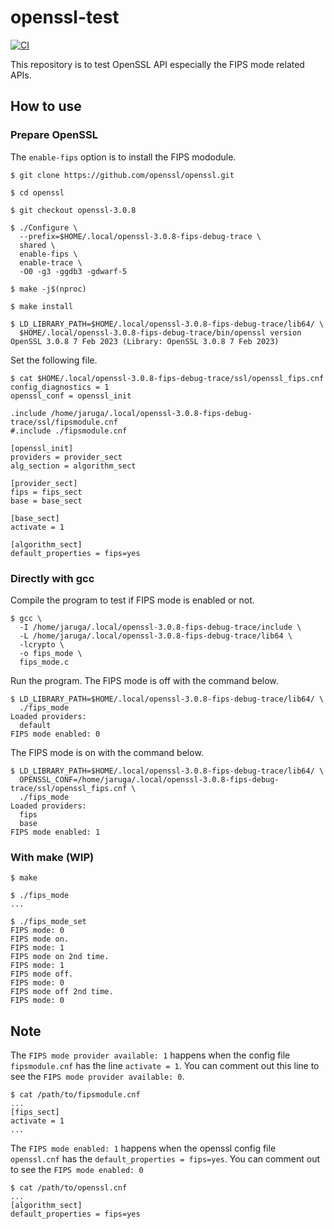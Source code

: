 # openssl-test

[![CI](https://github.com/junaruga/openssl-test/actions/workflows/test.yml/badge.svg)](https://github.com/junaruga/openssl-test/actions/workflows/test.yml)

This repository is to test OpenSSL API especially the FIPS mode related APIs.

## How to use

### Prepare OpenSSL

The `enable-fips` option is to install the FIPS mododule.

```
$ git clone https://github.com/openssl/openssl.git

$ cd openssl

$ git checkout openssl-3.0.8

$ ./Configure \
  --prefix=$HOME/.local/openssl-3.0.8-fips-debug-trace \
  shared \
  enable-fips \
  enable-trace \
  -O0 -g3 -ggdb3 -gdwarf-5

$ make -j$(nproc)

$ make install

$ LD_LIBRARY_PATH=$HOME/.local/openssl-3.0.8-fips-debug-trace/lib64/ \
  $HOME/.local/openssl-3.0.8-fips-debug-trace/bin/openssl version
OpenSSL 3.0.8 7 Feb 2023 (Library: OpenSSL 3.0.8 7 Feb 2023)
```

Set the following file.

```
$ cat $HOME/.local/openssl-3.0.8-fips-debug-trace/ssl/openssl_fips.cnf
config_diagnostics = 1
openssl_conf = openssl_init

.include /home/jaruga/.local/openssl-3.0.8-fips-debug-trace/ssl/fipsmodule.cnf
#.include ./fipsmodule.cnf

[openssl_init]
providers = provider_sect
alg_section = algorithm_sect

[provider_sect]
fips = fips_sect
base = base_sect

[base_sect]
activate = 1

[algorithm_sect]
default_properties = fips=yes
```

### Directly with gcc

Compile the program to test if FIPS mode is enabled or not.

```
$ gcc \
  -I /home/jaruga/.local/openssl-3.0.8-fips-debug-trace/include \
  -L /home/jaruga/.local/openssl-3.0.8-fips-debug-trace/lib64 \
  -lcrypto \
  -o fips_mode \
  fips_mode.c
```

Run the program. The FIPS mode is off with the command below.

```
$ LD_LIBRARY_PATH=$HOME/.local/openssl-3.0.8-fips-debug-trace/lib64/ \
  ./fips_mode
Loaded providers:
  default
FIPS mode enabled: 0
```

The FIPS mode is on with the command below.

```
$ LD_LIBRARY_PATH=$HOME/.local/openssl-3.0.8-fips-debug-trace/lib64/ \
  OPENSSL_CONF=/home/jaruga/.local/openssl-3.0.8-fips-debug-trace/ssl/openssl_fips.cnf \
  ./fips_mode
Loaded providers:
  fips
  base
FIPS mode enabled: 1
```

### With make (WIP)

```
$ make

$ ./fips_mode
...

$ ./fips_mode_set
FIPS mode: 0
FIPS mode on.
FIPS mode: 1
FIPS mode on 2nd time.
FIPS mode: 1
FIPS mode off.
FIPS mode: 0
FIPS mode off 2nd time.
FIPS mode: 0
```

## Note

The `FIPS mode provider available: 1` happens when the config file `fipsmodule.cnf` has the line `activate = 1`. You can comment out this line to see the `FIPS mode provider available: 0`.

```
$ cat /path/to/fipsmodule.cnf
...
[fips_sect]
activate = 1
...
```

The `FIPS mode enabled: 1` happens when the openssl config file `openssl.cnf` has the `default_properties = fips=yes`. You can comment out to see the `FIPS mode enabled: 0`

```
$ cat /path/to/openssl.cnf
...
[algorithm_sect]
default_properties = fips=yes
```
